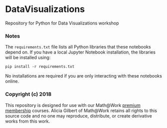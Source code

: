 # DataVisualizations
Repository for Python for Data Visualizations workshop

### Notes
The `requirements.txt` file lists all Python libraries that these notebooks depend on.  If you have a local Jupyter Notebook installation,  the libraries will be installed using:

```
pip install -r requirements.txt
```
No installations are required if you are only interacting with these notebooks online.

### Copyright (c) 2018
This repository is designed for use with our Math@Work [premium membership](https://mathatwork.org/membership/) courses.  Alicia Gilbert of Math@Work retains all rights to this source code and no one may reproduce, distribute, or create derivative works from this work.
